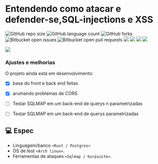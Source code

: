 # Entendendo como atacar e defender-se,SQL-injections e XSS


![GitHub repo size](https://img.shields.io/github/repo-size/iuricode/README-template?style=for-the-badge)
![GitHub language count](https://img.shields.io/github/languages/count/iuricode/README-template?style=for-the-badge)
![GitHub forks](https://img.shields.io/github/forks/iuricode/README-template?style=for-the-badge)
![Bitbucket open issues](https://img.shields.io/bitbucket/issues/iuricode/README-template?style=for-the-badge)
![Bitbucket open pull requests](https://img.shields.io/bitbucket/pr-raw/iuricode/README-template?style=for-the-badge)
<img src="https://img.shields.io/badge/PostgreSQL-316192?style=for-the-badge&logo=postgresql&logoColor=white">
<img src="https://img.shields.io/badge/Docker-2CA5E0?style=for-the-badge&logo=docker&logoColor=white">
<img src="https://img.shields.io/badge/Rust-black?style=for-the-badge&logo=rust&logoColor=#E57324">
<img src="https://img.shields.io/badge/Arch_Linux-1793D1?style=for-the-badge&logo=arch-linux&logoColor=white">

<img src="https://i.pinimg.com/236x/71/01/32/710132864d55b26c57f4a059cf1976f9.jpg">


### Ajustes e melhorias

O projeto ainda está em desenvolvimento:

- [x] base do front e back end feitas
- [x] arumando problemas de CORS
- [ ] Testar SQLMAP em um back-end de querys n parametrizadas
- [ ] Testar SQLMAP em um back-end de querys parametrizadas  


## 💻 Espec

- Linguagem/banco `<Rust / Postgres>`
- OS de test `<Arch linux>`.
- Ferramentas de ataques `<Sqlmap / burpsuite>`.





